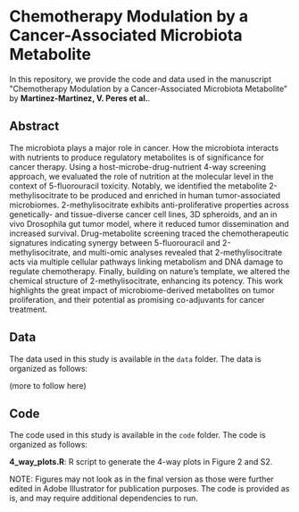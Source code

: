 # Chemotherapy Modulation by a Cancer-Associated Microbiota Metabolite

In this repository, we provide the code and data used in the manuscript "Chemotherapy Modulation by a Cancer-Associated Microbiota Metabolite" by **Martinez-Martinez, V. Peres et al.**.


## Abstract

The microbiota plays a major role in cancer. How the microbiota interacts with nutrients to produce regulatory metabolites is of significance for cancer therapy. Using a host-microbe-drug-nutrient 4-way screening approach, we evaluated the role of nutrition at the molecular level in the context of 5-fluorouracil toxicity. Notably, we identified the metabolite 2-methylisocitrate to be produced and enriched in human tumor-associated microbiomes. 2-methylisocitrate exhibits anti-proliferative properties across genetically- and tissue-diverse cancer cell lines, 3D spheroids, and an in vivo Drosophila gut tumor model, where it reduced tumor dissemination and increased survival. Drug-metabolite screening traced the chemotherapeutic signatures indicating synergy between 5-fluorouracil and 2-methylisocitrate, and multi-omic analyses revealed that 2-methylisocitrate acts via multiple cellular pathways linking metabolism and DNA damage to regulate chemotherapy. Finally, building on nature’s template, we altered the chemical structure of 2-methylisocitrate, enhancing its potency. This work highlights the great impact of microbiome-derived metabolites on tumor proliferation, and their potential as promising co-adjuvants for cancer treatment.

## Data

The data used in this study is available in the `data` folder. The data is organized as follows:

(more to follow here)

## Code

The code used in this study is available in the `code` folder. The code is organized as follows:

**4_way_plots.R**: R script to generate the 4-way plots in Figure 2 and S2.

NOTE: Figures may not look as in the final version as those were further edited in Adobe Illustrator for publication purposes. The code is provided as is, and may require additional dependencies to run.